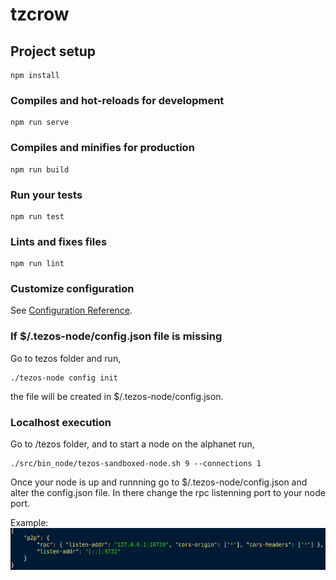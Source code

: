 # tzcrow

## Project setup
```
npm install
```

### Compiles and hot-reloads for development
```
npm run serve
```

### Compiles and minifies for production
```
npm run build
```

### Run your tests
```
npm run test
```

### Lints and fixes files
```
npm run lint
```

### Customize configuration
See [Configuration Reference](https://cli.vuejs.org/config/).

### If $/.tezos-node/config.json file is missing
Go to tezos folder and run, 
```
./tezos-node config init
```
the file will be created in $/.tezos-node/config.json.

### Localhost execution 
Go to /tezos folder, and to start a node on the alphanet run, 
```
./src/bin_node/tezos-sandboxed-node.sh 9 --connections 1
```

Once your node is up and runnning go to $/.tezos-node/config.json and alter the config.json file.
In there change the rpc listenning port to your node port.

Example:
![rpcConnection](src/assets/rpcConn.png)




